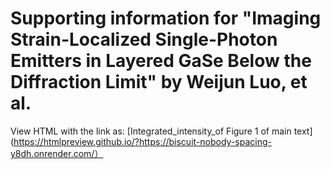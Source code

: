 # Supporting information for "Imaging Strain-Localized Single-Photon Emitters in Layered GaSe Below the Diffraction Limit" by Weijun Luo, et al.

 View HTML with the link as:
[Integrated_intensity_of Figure 1 of main text](https://htmlpreview.github.io/?https://biscuit-nobody-spacing-y8dh.onrender.com/）

